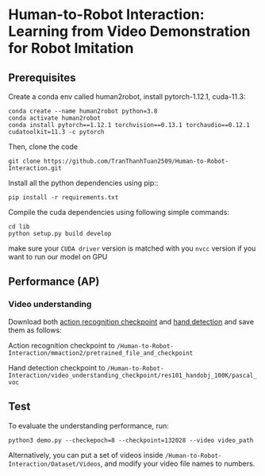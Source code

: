 # Human-to-Robot Interaction: Learning from Video Demonstration for Robot Imitation

## Prerequisites
Create a conda env called human2robot, install pytorch-1.12.1, cuda-11.3:
```
conda create --name human2robot python=3.8
conda activate human2robot
conda install pytorch==1.12.1 torchvision==0.13.1 torchaudio==0.12.1 cudatoolkit=11.3 -c pytorch
```
Then, clone the code
```
git clone https://github.com/TranThanhTuan2509/Human-to-Robot-Interaction.git

```
Install all the python dependencies using pip::
```
pip install -r requirements.txt
```
Compile the cuda dependencies using following simple commands:
```
cd lib
python setup.py build develop
```
make sure your `CUDA driver` version is matched with you `nvcc` version if you want to run our model on GPU

## Performance (AP)
### Video understanding
Download both [action recognition checkpoint](https://drive.google.com/file/d/1oZpapQmfzchaC9-GR4uIrawlye-kXaVf/view?usp=drive_link) and [hand detection](https://drive.google.com/open?id=1H2tWsZkS7tDF8q1-jdjx6V9XrK25EDbE">faster_rcnn_1_8_132028.pth) and save them as follows:

Action recognition checkpoint to `/Human-to-Robot-Interaction/mmaction2/pretrained_file_and_checkpoint`

Hand detection checkpoint to `/Human-to-Robot-Interaction/video_understanding_checkpoint/res101_handobj_100K/pascal_voc`

## Test
To evaluate the understanding performance, run:
```
python3 demo.py --checkepoch=8 --checkpoint=132028 --video video_path
```
Alternatively, you can put a set of videos inside `/Human-to-Robot-Interaction/Dataset/Videos`, and modify your video file names to numbers.
